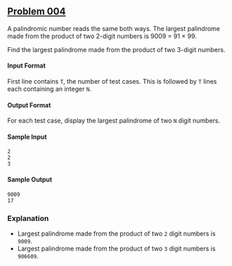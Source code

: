 ## [Problem 004](https://projecteuler.net/problem=4)

A palindromic number reads the same both ways. The largest palindrome made from the product of two 2-digit numbers is 9009 = 91 × 99.

Find the largest palindrome made from the product of two 3-digit numbers.

#### Input Format

First line contains `T`, the number of test cases. This is followed by `T` lines each containing an integer `N`. 

#### Output Format

For each test case, display the largest palindrome of two `N` digit numbers. 

#### Sample Input

	2
	2
	3

#### Sample Output

	9009
	17

### Explanation

+ Largest palindrome made from the product of two `2` digit numbers is `9009`.
+ Largest palindrome made from the product of two `3` digit numbers is `906609`.
